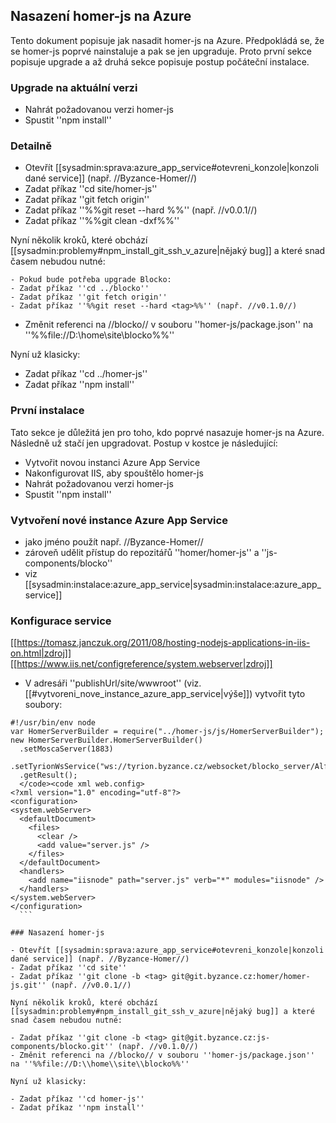 ## Nasazení homer-js na Azure 

Tento dokument popisuje jak nasadit homer-js na Azure. Předpokládá se, že se homer-js poprvé nainstaluje a pak se jen upgraduje. Proto první sekce popisuje upgrade a až druhá sekce popisuje postup počáteční instalace.

### Upgrade na aktuální verzi 

  - Nahrát požadovanou verzi homer-js
  - Spustit ''npm install''

### Detailně

  - Otevřít [[sysadmin:sprava:azure_app_service#otevreni_konzole|konzoli dané service]] (např. //Byzance-Homer//)
  - Zadat příkaz ''cd site/homer-js''
  - Zadat příkaz ''git fetch origin''
  - Zadat příkaz ''%%git reset --hard <tag>%%'' (např. //v0.0.1//)
  - Zadat příkaz ''%%git clean -dxf%%''

Nyní několik kroků, které obchází [[sysadmin:problemy#npm_install_git_ssh_v_azure|nějaký bug]] a které snad časem nebudou nutné:

    - Pokud bude potřeba upgrade Blocko:
    - Zadat příkaz ''cd ../blocko''
    - Zadat příkaz ''git fetch origin''
    - Zadat příkaz ''%%git reset --hard <tag>%%'' (např. //v0.1.0//)
  - Změnit referenci na //blocko// v souboru ''homer-js/package.json'' na ''%%file://D:\\home\\site\\blocko%%''

Nyní už klasicky:

  - Zadat příkaz ''cd ../homer-js''
  - Zadat příkaz ''npm install''

### První instalace 

Tato sekce je důležitá jen pro toho, kdo poprvé nasazuje homer-js na Azure. Následně už stačí jen upgradovat. Postup v kostce je následující:

  - Vytvořit novou instanci Azure App Service
  - Nakonfigurovat IIS, aby spouštělo homer-js
  - Nahrát požadovanou verzi homer-js
  - Spustit ''npm install''

### Vytvoření nové instance Azure App Service 

  * jako jméno použít např. //Byzance-Homer//
  * zároveň udělit přístup do repozitářů ''homer/homer-js'' a ''js-components/blocko''
  * viz [[sysadmin:instalace:azure_app_service|sysadmin:instalace:azure_app_service]]

### Konfigurace service 

[[https://tomasz.janczuk.org/2011/08/hosting-nodejs-applications-in-iis-on.html|zdroj]] [[https://www.iis.net/configreference/system.webserver|zdroj]]

  - V adresáři ''publishUrl/site/wwwroot'' (viz. [[#vytvoreni_nove_instance_azure_app_service|výše]]) vytvořit tyto soubory:
  
  ```
#!/usr/bin/env node
var HomerServerBuilder = require("../homer-js/js/HomerServerBuilder");
new HomerServerBuilder.HomerServerBuilder()
    .setMoscaServer(1883)
    .setTyrionWsService("ws://tyrion.byzance.cz/websocket/blocko_server/Alfa")
    .getResult();
    </code><code xml web.config>
<?xml version="1.0" encoding="utf-8"?>
<configuration>
  <system.webServer>
    <defaultDocument>
      <files>
        <clear />
        <add value="server.js" />
      </files>
    </defaultDocument>
    <handlers>
      <add name="iisnode" path="server.js" verb="*" modules="iisnode" />
    </handlers>    
  </system.webServer>
</configuration>
    ```

### Nasazení homer-js 

  - Otevřít [[sysadmin:sprava:azure_app_service#otevreni_konzole|konzoli dané service]] (např. //Byzance-Homer//)
  - Zadat příkaz ''cd site''
  - Zadat příkaz ''git clone -b <tag> git@git.byzance.cz:homer/homer-js.git'' (např. //v0.0.1//)

Nyní několik kroků, které obchází [[sysadmin:problemy#npm_install_git_ssh_v_azure|nějaký bug]] a které snad časem nebudou nutné:

  - Zadat příkaz ''git clone -b <tag> git@git.byzance.cz:js-components/blocko.git'' (např. //v0.1.0//)
  - Změnit referenci na //blocko// v souboru ''homer-js/package.json'' na ''%%file://D:\\home\\site\\blocko%%''

Nyní už klasicky:

  - Zadat příkaz ''cd homer-js''
  - Zadat příkaz ''npm install''